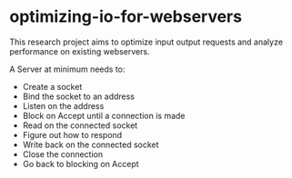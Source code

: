 # optimizing-io-for-webservers
This research project aims to optimize input output requests and analyze performance on existing webservers.


A Server at minimum needs to:

- Create a socket
- Bind the socket to an address
- Listen on the address
- Block on Accept until a connection is made
- Read on the connected socket
- Figure out how to respond
- Write back on the connected socket
- Close the connection
- Go back to blocking on Accept
